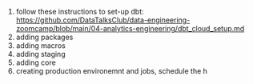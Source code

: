 1. follow these instructions to set-up dbt: https://github.com/DataTalksClub/data-engineering-zoomcamp/blob/main/04-analytics-engineering/dbt_cloud_setup.md
2. adding packages
3. adding macros
4. adding staging
5. adding core
6. creating production environemnt and jobs, schedule the h
